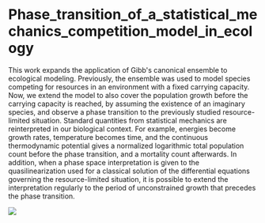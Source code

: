 # Phase_transition_of_a_statistical_mechanics_competition_model_in_ecology
This work expands the application of Gibb's canonical ensemble to ecological modeling. Previously, the ensemble was used to model species competing for resources in an environment with a fixed carrying capacity. Now, we extend the model to also cover the population growth before the carrying capacity is reached, by assuming the existence of an imaginary species, and observe a phase transition to the previously studied resource-limited situation. Standard quantities from statistical mechanics are reinterpreted in our biological context. For example, energies become growth rates, temperature becomes time, and the continuous thermodynamic potential gives a normalized logarithmic total population count before the phase transition, and a mortality count afterwards. In addition, when a phase space interpretation is given to the quasilinearization used for a classical solution of the differential equations governing the resource-limited situation, it is possible to extend the interpretation regularly to the period of unconstrained growth that precedes the phase transition.

![](https://github.com/ZizhengYang/Phase_transition_of_a_statistical_mechanics_competition_model_in_ecology/blob/main/image/Pool.svg)
